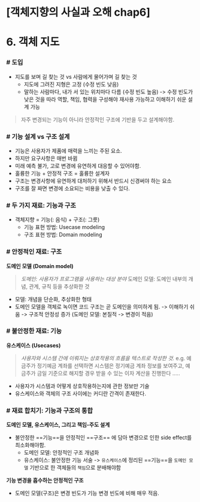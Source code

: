 # [객체지향의 사실과 오해 chap6]

# 6. 객체 지도

### # 도입

- 지도를 보며 길 찾는 것 vs 사람에게 물어가며 길 찾는 것
  - 지도에 그려진 지형은 고정 (수정 빈도 낮음)
  - 말하는 사람마다, 내가 서 있는 위치마다 다름 (수정 빈도 높음)
    -> 수정 빈도가 낮은 것을 따라 역할, 책임, 협력을 구성해야 재사용 가능하고 이해하기 쉬운 설계 가능

> 자주 변경되는 기능이 아니라 안정적인 구조에 기반을 두고 설계해야함.

### # 기능 설계 vs 구조 설계

- 기능은 사용자가 제품에 매력을 느끼는 주된 요소.
- 하지만 요구사항은 매번 바뀜
- 미래 예측 불가, 고로 변경에 유연하게 대응할 수 있어야함.
- 훌륭한 기능 + 안정적 구조 = 훌륭한 설계자
- 구조는 변경사항에 유연하게 대처하기 위해서 반드시 신경써야 하는 요소
- 구조를 잘 짜면 변경에 소요되는 비용을 낮출 수 있다.

### # 두 가지 재료: 기능과 구조

- 객체지향 = 기능(: 음식) + 구조(: 그릇)
  - 기능 표현 방법: Usecase modeling
  - 구조 표현 방법: Domain modeling

### # 안정적인 재료: 구조

**도메인 모델 (Domain model)**

> _도메인: 사용자가 프로그램을 사용하는 대상 분야_
> 도메인 모델: 도메인 내부의 개념, 관계, 규칙 등을 추상화한 것

- 모델: 개념을 단순화, 추상화한 형태
- 도메인 모델을 객체로 녹이면 코드 구조는 곧 도메인을 의미하게 됨.
  -> 이해하기 쉬움
  -> 구조적 안정성 증가 (도메인 모델: 본질적 -> 변경이 적음)

### # 불안정한 재료: 기능

**유스케이스 (Usecases)**

> _사용자와 시스템 간에 이뤄지는 상호작용의 흐름을 텍스트로 작성한 것._
> e.g. 예금주가 정기예금 계좌를 선택하면 시스템은 정기예금 계좌 정보를 보여주고, 예금주가 금일 기준으로 해지할 경우 받을 수 있는 이자 계산을 진행한다 …..

- 사용자가 시스템과 어떻게 상호작용하는지에 관한 정보만 기술
- 유스케이스와 객체의 구조 사이에는 커디란 간격이 존재한다.

### # 재료 합치기: 기능과 구조의 통합

**도메인 모델, 유스케이스, 그리고 책임-주도 설계**

- 불안정한 ==기능==을 안정적인 ==구조== 에 담아 변경으로 인한 side effect를 최소화해야함.
  - 도메인 모델: 안정적인 구조 개념화
  - 유스케이스: 불안정한 기능 서술
    -> `유스케이스`에 정리된 ==기능==을 `도메인 모델` 기반으로 한 객체들의 `책임`으로 분배해야함

**기능 변경을 흡수하는 안정적인 구조**

- 도메인 모델(구조)은 변경 빈도가 기능 변경 빈도에 비해 매우 적음.
